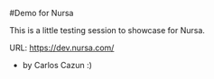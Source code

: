 #Demo for Nursa

This is a little testing session to showcase for Nursa.

URL: https://dev.nursa.com/

- by Carlos Cazun :)